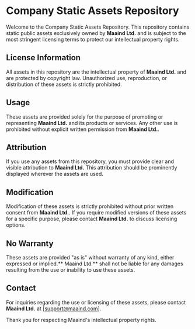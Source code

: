 # Company Static Assets Repository

Welcome to the Company Static Assets Repository. This repository contains static public assets exclusively owned by **Maaind Ltd.** and is subject to the most stringent licensing terms to protect our intellectual property rights.

## License Information

All assets in this repository are the intellectual property of **Maaind Ltd.** and are protected by copyright law. Unauthorized use, reproduction, or distribution of these assets is strictly prohibited.

## Usage

These assets are provided solely for the purpose of promoting or representing **Maaind Ltd.** and its products or services. Any other use is prohibited without explicit written permission from **Maaind Ltd.**.

## Attribution

If you use any assets from this repository, you must provide clear and visible attribution to **Maaind Ltd.** This attribution should be prominently displayed wherever the assets are used.

## Modification

Modification of these assets is strictly prohibited without prior written consent from **Maaind Ltd.**. If you require modified versions of these assets for a specific purpose, please contact **Maaind Ltd.** to discuss licensing options.

## No Warranty

These assets are provided "as is" without warranty of any kind, either expressed or implied.** Maaind Ltd.** shall not be liable for any damages resulting from the use or inability to use these assets.

## Contact

For inquiries regarding the use or licensing of these assets, please contact **Maaind Ltd.** at [support@maaind.com].

Thank you for respecting Maaind's intellectual property rights.

